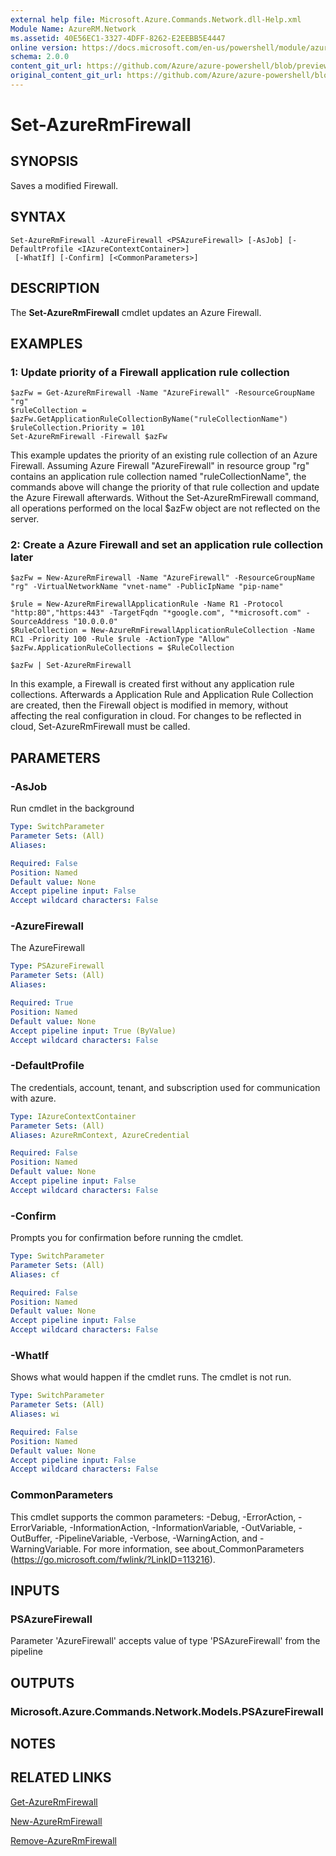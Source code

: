 ```yaml
---
external help file: Microsoft.Azure.Commands.Network.dll-Help.xml
Module Name: AzureRM.Network
ms.assetid: 40E56EC1-3327-4DFF-8262-E2EEBB5E4447
online version: https://docs.microsoft.com/en-us/powershell/module/azurerm.network/set-azurermfirewall
schema: 2.0.0
content_git_url: https://github.com/Azure/azure-powershell/blob/preview/src/ResourceManager/Network/Commands.Network/help/Set-AzureRmFirewall.md
original_content_git_url: https://github.com/Azure/azure-powershell/blob/preview/src/ResourceManager/Network/Commands.Network/help/Set-AzureRmFirewall.md
---
```


# Set-AzureRmFirewall

## SYNOPSIS
Saves a modified Firewall.

## SYNTAX

```
Set-AzureRmFirewall -AzureFirewall <PSAzureFirewall> [-AsJob] [-DefaultProfile <IAzureContextContainer>]
 [-WhatIf] [-Confirm] [<CommonParameters>]
```

## DESCRIPTION
The **Set-AzureRmFirewall** cmdlet updates an Azure Firewall.

## EXAMPLES

### 1:  Update priority of a Firewall application rule collection
```
$azFw = Get-AzureRmFirewall -Name "AzureFirewall" -ResourceGroupName "rg"
$ruleCollection = $azFw.GetApplicationRuleCollectionByName("ruleCollectionName")
$ruleCollection.Priority = 101
Set-AzureRmFirewall -Firewall $azFw
```

This example updates the priority of an existing rule collection of an Azure Firewall.
Assuming Azure Firewall "AzureFirewall" in resource group "rg" contains an application rule collection named 
"ruleCollectionName", the commands above will change the priority of that rule collection and update the 
Azure Firewall afterwards. Without the Set-AzureRmFirewall command, all operations performed on the local $azFw 
object are not reflected on the server.

### 2:  Create a Azure Firewall and set an application rule collection later
```
$azFw = New-AzureRmFirewall -Name "AzureFirewall" -ResourceGroupName "rg" -VirtualNetworkName "vnet-name" -PublicIpName "pip-name"

$rule = New-AzureRmFirewallApplicationRule -Name R1 -Protocol "http:80","https:443" -TargetFqdn "*google.com", "*microsoft.com" -SourceAddress "10.0.0.0"
$RuleCollection = New-AzureRmFirewallApplicationRuleCollection -Name RC1 -Priority 100 -Rule $rule -ActionType "Allow"
$azFw.ApplicationRuleCollections = $RuleCollection

$azFw | Set-AzureRmFirewall
```

In this example, a Firewall is created first without any application rule collections. Afterwards a Application Rule 
and Application Rule Collection are created, then the Firewall object is modified in memory, without affecting 
the real configuration in cloud. For changes to be reflected in cloud, Set-AzureRmFirewall must be called.

## PARAMETERS

### -AsJob
Run cmdlet in the background

```yaml
Type: SwitchParameter
Parameter Sets: (All)
Aliases:

Required: False
Position: Named
Default value: None
Accept pipeline input: False
Accept wildcard characters: False
```

### -AzureFirewall
The AzureFirewall

```yaml
Type: PSAzureFirewall
Parameter Sets: (All)
Aliases:

Required: True
Position: Named
Default value: None
Accept pipeline input: True (ByValue)
Accept wildcard characters: False
```

### -DefaultProfile
The credentials, account, tenant, and subscription used for communication with azure.

```yaml
Type: IAzureContextContainer
Parameter Sets: (All)
Aliases: AzureRmContext, AzureCredential

Required: False
Position: Named
Default value: None
Accept pipeline input: False
Accept wildcard characters: False
```

### -Confirm
Prompts you for confirmation before running the cmdlet.

```yaml
Type: SwitchParameter
Parameter Sets: (All)
Aliases: cf

Required: False
Position: Named
Default value: None
Accept pipeline input: False
Accept wildcard characters: False
```

### -WhatIf
Shows what would happen if the cmdlet runs. The cmdlet is not run.

```yaml
Type: SwitchParameter
Parameter Sets: (All)
Aliases: wi

Required: False
Position: Named
Default value: None
Accept pipeline input: False
Accept wildcard characters: False
```

### CommonParameters
This cmdlet supports the common parameters: -Debug, -ErrorAction, -ErrorVariable, -InformationAction, -InformationVariable, -OutVariable, -OutBuffer, -PipelineVariable, -Verbose, -WarningAction, and -WarningVariable. For more information, see about_CommonParameters (https://go.microsoft.com/fwlink/?LinkID=113216).

## INPUTS

### PSAzureFirewall
Parameter 'AzureFirewall' accepts value of type 'PSAzureFirewall' from the pipeline

## OUTPUTS

### Microsoft.Azure.Commands.Network.Models.PSAzureFirewall

## NOTES

## RELATED LINKS

[Get-AzureRmFirewall](./Get-AzureRmFirewall.md)

[New-AzureRmFirewall](./New-AzureRmFirewall.md)

[Remove-AzureRmFirewall](./Remove-AzureRmFirewall.md)
